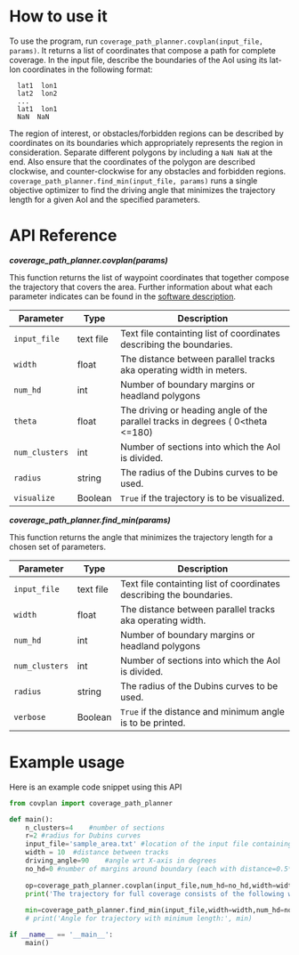 
# How to use it

To use the program, run `coverage_path_planner.covplan(input_file, params)`. It returns a list of coordinates that compose a path for complete coverage.
In the input file, describe the boundaries of the AoI using its lat-lon coordinates in the following format:  
```
  lat1  lon1
  lat2  lon2
  ...
  lat1  lon1
  NaN  NaN
```
The region of interest, or obstacles/forbidden regions can be described by coordinates on its boundaries which appropriately represents the region in consideration. Separate different polygons by including a `NaN NaN` at the end. Also ensure that the coordinates of the polygon are described clockwise, and counter-clockwise for any obstacles and forbidden regions.
`coverage_path_planner.find_min(input_file, params)` runs a single objective optimizer to find the driving angle that minimizes the trajectory length for a given AoI and the specified parameters.

# API Reference

***coverage_path_planner.covplan(params)***

This function returns the list of waypoint coordinates that together compose the trajectory that covers the area. Further information about what each parameter indicates can be found in the [software description](about.md).

| Parameter    | Type   | Description                                   |
|--------------|--------|-----------------------------------------------|
| `input_file` | text file | Text file containting list of coordinates describing the boundaries.  |
| `width`        | float    | The distance between parallel tracks aka operating width in meters.         |
| `num_hd`      | int | Number of boundary margins or headland polygons          |
| `theta`      | float | The driving or heading angle of the parallel tracks in degrees ( 0<theta <=180)  |
| `num_clusters`      | int | Number of sections into which the AoI is divided.                |
| `radius`      | string | The radius of the Dubins curves to be used.                |
| `visualize`      | Boolean | `True` if the trajectory is to be visualized.|

***coverage_path_planner.find_min(params)***

This function returns the angle that minimizes the trajectory length for a chosen set of parameters.

| Parameter    | Type   | Description                                   |
|--------------|--------|-----------------------------------------------|
| `input_file` | text file | Text file containting list of coordinates describing the boundaries.  |
| `width`        | float    | The distance between parallel tracks aka operating width.         |
| `num_hd`      | int | Number of boundary margins or headland polygons          |
| `num_clusters`      | int | Number of sections into which the AoI is divided.                |
| `radius`      | string | The radius of the Dubins curves to be used.                |
| `verbose`      | Boolean | `True` if the distance and minimum angle is to be printed.|


# Example usage

Here is an example code snippet using this API

```python
from covplan import coverage_path_planner

def main():
	n_clusters=4	#number of sections
	r=2	#radius for Dubins curves
	input_file='sample_area.txt' #location of the input file containing coordinates of the field
	width = 10	#distance between tracks
	driving_angle=90	#angle wrt X-axis in degrees
	no_hd=0	#number of margins around boundary (each with distance=0.5*width) if needed, otherwise 0
	
	op=coverage_path_planner.covplan(input_file,num_hd=no_hd,width=width,theta=driving_angle,num_clusters=n_clusters,radius=r,visualize=False) # returns list of waypoint coordinates composing full trajectory for coverage
	print('The trajectory for full coverage consists of the following waypoints:',op)
	
	min=coverage_path_planner.find_min(input_file,width=width,num_hd=no_hd,num_clusters=n_clusters,radius=r,verbose=True)  # runs optimizer and returns angle corresponding to minimum path length
	# print('Angle for trajectory with minimum length:', min)

if __name__ == '__main__':
	main()
```
